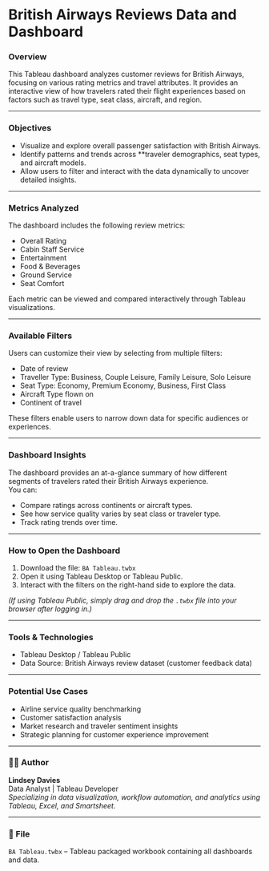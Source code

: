 # British Airways Reviews Data and Dashboard

### Overview
This Tableau dashboard analyzes customer reviews for British Airways,
  focusing on various rating metrics and travel attributes.
  It provides an interactive view of how travelers rated their flight experiences based on
  factors such as travel type, seat class, aircraft, and region.

---

### Objectives
- Visualize and explore overall passenger satisfaction with British Airways.  
- Identify patterns and trends across **traveler demographics, seat types, and aircraft models.  
- Allow users to filter and interact with the data dynamically to uncover detailed insights.

---

### Metrics Analyzed
The dashboard includes the following review metrics:

- Overall Rating 
- Cabin Staff Service 
- Entertainment
- Food & Beverages  
- Ground Service  
- Seat Comfort

Each metric can be viewed and compared interactively through Tableau visualizations.

---

### Available Filters
Users can customize their view by selecting from multiple filters:

- Date of review  
- Traveller Type: Business, Couple Leisure, Family Leisure, Solo Leisure  
- Seat Type: Economy, Premium Economy, Business, First Class  
- Aircraft Type flown on  
- Continent of travel

These filters enable users to narrow down data for specific audiences or experiences.

---

### Dashboard Insights
The dashboard provides an at-a-glance summary of how different segments of travelers rated their British Airways experience.  
You can:
- Compare ratings across continents or aircraft types.  
- See how service quality varies by seat class or traveler type.  
- Track rating trends over time.

---

### How to Open the Dashboard
1. Download the file: `BA Tableau.twbx`  
2. Open it using Tableau Desktop or Tableau Public.  
3. Interact with the filters on the right-hand side to explore the data.  

*(If using Tableau Public, simply drag and drop the `.twbx` file into your browser after logging in.)*

---

### Tools & Technologies
- Tableau Desktop / Tableau Public
- Data Source: British Airways review dataset (customer feedback data)

---

### Potential Use Cases
- Airline service quality benchmarking  
- Customer satisfaction analysis  
- Market research and traveler sentiment insights  
- Strategic planning for customer experience improvement

---

### 👩‍💻 Author
**Lindsey Davies**  
Data Analyst | Tableau Developer  
*Specializing in data visualization, workflow automation, and analytics using Tableau, Excel, and Smartsheet.*

---

### 📂 File
`BA Tableau.twbx` – Tableau packaged workbook containing all dashboards and data.
